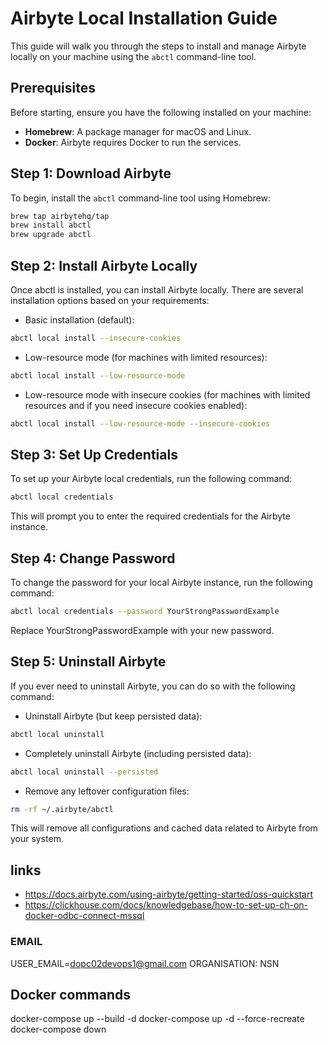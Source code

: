 
# Airbyte Local Installation Guide

This guide will walk you through the steps to install and manage Airbyte locally on your machine using the `abctl` command-line tool.

## Prerequisites
Before starting, ensure you have the following installed on your machine:
- **Homebrew**: A package manager for macOS and Linux.
- **Docker**: Airbyte requires Docker to run the services.

## Step 1: Download Airbyte
To begin, install the `abctl` command-line tool using Homebrew:
```bash
brew tap airbytehq/tap
brew install abctl
brew upgrade abctl
```
## Step 2: Install Airbyte Locally
Once abctl is installed, you can install Airbyte locally. There are several installation options based on your requirements:

- Basic installation (default):
```bash
abctl local install --insecure-cookies
```
- Low-resource mode (for machines with limited resources):
```bash
abctl local install --low-resource-mode
```
- Low-resource mode with insecure cookies (for machines with limited resources and if you need insecure cookies enabled):
```bash
abctl local install --low-resource-mode --insecure-cookies
```
## Step 3: Set Up Credentials
To set up your Airbyte local credentials, run the following command:
```bash
abctl local credentials
```
This will prompt you to enter the required credentials for the Airbyte instance.

## Step 4: Change Password
To change the password for your local Airbyte instance, run the following command:
```bash
abctl local credentials --password YourStrongPasswordExample
```
Replace YourStrongPasswordExample with your new password.

## Step 5: Uninstall Airbyte
If you ever need to uninstall Airbyte, you can do so with the following command:
- Uninstall Airbyte (but keep persisted data):
```bash
abctl local uninstall
```
- Completely uninstall Airbyte (including persisted data):
```bash
abctl local uninstall --persisted
```
- Remove any leftover configuration files:
```bash
rm -rf ~/.airbyte/abctl
```
This will remove all configurations and cached data related to Airbyte from your system.

## links
- https://docs.airbyte.com/using-airbyte/getting-started/oss-quickstart
- https://clickhouse.com/docs/knowledgebase/how-to-set-up-ch-on-docker-odbc-connect-mssql

### EMAIL
USER_EMAIL=dopc02devops1@gmail.com
ORGANISATION: NSN

## Docker commands
docker-compose up --build -d
docker-compose up -d --force-recreate
docker-compose down